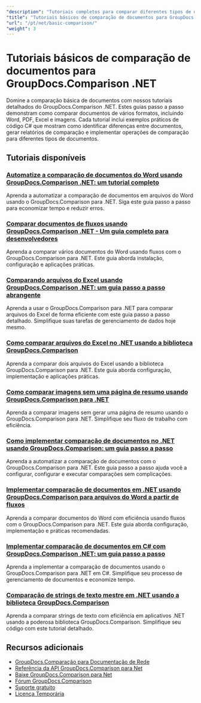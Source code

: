 ```yaml
---
"description": "Tutoriais completos para comparar diferentes tipos de documentos, como Word, PDF, Excel, imagens e muito mais, usando o GroupDocs.Comparison para .NET."
"title": "Tutoriais básicos de comparação de documentos para GroupDocs.Comparison .NET"
"url": "/pt/net/basic-comparison/"
"weight": 3
---
```


# Tutoriais básicos de comparação de documentos para GroupDocs.Comparison .NET

Domine a comparação básica de documentos com nossos tutoriais detalhados do GroupDocs.Comparison .NET. Estes guias passo a passo demonstram como comparar documentos de vários formatos, incluindo Word, PDF, Excel e imagens. Cada tutorial inclui exemplos práticos de código C# que mostram como identificar diferenças entre documentos, gerar relatórios de comparação e implementar operações de comparação para diferentes tipos de documentos.

## Tutoriais disponíveis

### [Automatize a comparação de documentos do Word usando GroupDocs.Comparison .NET: um tutorial completo](./automate-word-compare-groupdocs-net-tutorial/)
Aprenda a automatizar a comparação de documentos em arquivos do Word usando o GroupDocs.Comparison para .NET. Siga este guia passo a passo para economizar tempo e reduzir erros.

### [Comparar documentos de fluxos usando GroupDocs.Comparison .NET - Um guia completo para desenvolvedores](./compare-documents-groupdocs-comparison-net/)
Aprenda a comparar vários documentos do Word usando fluxos com o GroupDocs.Comparison para .NET. Este guia aborda instalação, configuração e aplicações práticas.

### [Comparando arquivos do Excel usando GroupDocs.Comparison .NET: um guia passo a passo abrangente](./groupdocs-comparison-net-excel-files-step-by-step-guide/)
Aprenda a usar o GroupDocs.Comparison para .NET para comparar arquivos do Excel de forma eficiente com este guia passo a passo detalhado. Simplifique suas tarefas de gerenciamento de dados hoje mesmo.

### [Como comparar arquivos do Excel no .NET usando a biblioteca GroupDocs.Comparison](./compare-excel-files-dotnet-groupdocs-comparison/)
Aprenda a comparar dois arquivos do Excel usando a biblioteca GroupDocs.Comparison para .NET. Este guia aborda configuração, implementação e aplicações práticas.

### [Como comparar imagens sem uma página de resumo usando GroupDocs.Comparison para .NET](./compare-images-without-summary-page-groupdocs-net/)
Aprenda a comparar imagens sem gerar uma página de resumo usando o GroupDocs.Comparison para .NET. Simplifique seu fluxo de trabalho com eficiência.

### [Como implementar comparação de documentos no .NET usando GroupDocs.Comparison: um guia passo a passo](./implement-document-comparison-groupdocs-net/)
Aprenda a automatizar a comparação de documentos com o GroupDocs.Comparison para .NET. Este guia passo a passo ajuda você a configurar, configurar e executar comparações sem complicações.

### [Implementar comparação de documentos em .NET usando GroupDocs.Comparison para arquivos do Word a partir de fluxos](./document-comparison-groupdocs-comparison-net-csharp/)
Aprenda a comparar documentos do Word com eficiência usando fluxos com o GroupDocs.Comparison para .NET. Este guia aborda configuração, implementação e práticas recomendadas.

### [Implementar comparação de documentos em C# com GroupDocs.Comparison .NET: um guia passo a passo](./groupdocs-comparison-net-document-comparison-csharp/)
Aprenda a implementar a comparação de documentos usando o GroupDocs.Comparison para .NET em C#. Simplifique seu processo de gerenciamento de documentos e economize tempo.

### [Comparação de strings de texto mestre em .NET usando a biblioteca GroupDocs.Comparison](./groupdocs-comparison-net-text-string-compare/)
Aprenda a comparar strings de texto com eficiência em aplicativos .NET usando a poderosa biblioteca GroupDocs.Comparison. Simplifique seu código com este tutorial detalhado.

## Recursos adicionais

- [GroupDocs.Comparação para Documentação de Rede](https://docs.groupdocs.com/comparison/net/)
- [Referência da API GroupDocs.Comparison para Net](https://reference.groupdocs.com/comparison/net/)
- [Baixe GroupDocs.Comparison para Net](https://releases.groupdocs.com/comparison/net/)
- [Fórum GroupDocs.Comparison](https://forum.groupdocs.com/c/comparison)
- [Suporte gratuito](https://forum.groupdocs.com/)
- [Licença Temporária](https://purchase.groupdocs.com/temporary-license/)